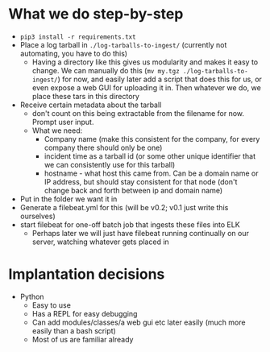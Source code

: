 # What we do step-by-step
- `pip3 install -r requirements.txt`
- Place a log tarball in `./log-tarballs-to-ingest/` (currently not automating, you have to do this)
    * Having a directory like this gives us modularity and makes it easy to change. We can manually do this (`mv my.tgz ./log-tarballs-to-ingest/`) for now, and easily later add a script that does this for us, or even expose a web GUI for uploading it in. Then whatever we do, we place these tars in this directory
- Receive certain metadata about the tarball
    * don't count on this being extractable from the filename for now. Prompt user input.
    * What we need:
        - Company name (make this consistent for the company, for every company there should only be one)
        - incident time as a tarball id (or some other unique identifier that we can consistently use for this tarball)
        - hostname - what host this came from. Can be a domain name or IP address, but should stay consistent for that node (don't change back and forth between ip and domain name)
- Put in the folder we want it in
- Generate a filebeat.yml for this (will be v0.2; v0.1 just write this ourselves)
- start filebeat for one-off batch job that ingests these files into ELK 
    * Perhaps later we will just have filebeat running continually on our server, watching  whatever gets placed in

# Implantation decisions
- Python
    * Easy to use
    * Has a REPL for easy debugging
    * Can add modules/classes/a web gui etc later easily (much more easily than a bash script)
    * Most of us are familiar already
